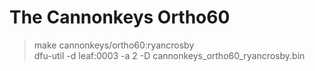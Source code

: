 # The Cannonkeys Ortho60

> make cannonkeys/ortho60:ryancrosby  
> dfu-util -d leaf:0003 -a 2 -D cannonkeys_ortho60_ryancrosby.bin

